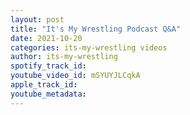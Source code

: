 ```yaml
---
layout: post
title: "It's My Wrestling Podcast Q&A"
date: 2021-10-20
categories: its-my-wrestling videos
author: its-my-wrestling
spotify_track_id: 
youtube_video_id: mSYUYJLCqkA
apple_track_id: 
youtube_metadata: 
---
```

